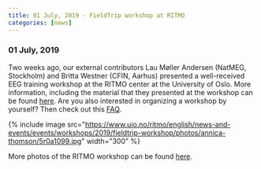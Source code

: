 ```yaml
---
title: 01 July, 2019 - FieldTrip workshop at RITMO
categories: [news]
---
```


### 01 July, 2019

Two weeks ago, our external contributors Lau Møller Andersen (NatMEG, Stockholm) and Britta Westner (CFIN, Aarhus) presented a well-received EEG training workshop at the RITMO center at the University of Oslo. More information, including the material that they presented at the workshop can be found [here](/workshop/oslo2019). Are you also interested in organizing a workshop by yourself? Then check out this [FAQ](/faq/can_i_organize_my_own_workshop/).

{% include image src="https://www.uio.no/ritmo/english/news-and-events/events/workshops/2019/fieldtrip-workshop/photos/annica-thomson/5r0a1099.jpg" width="300" %}

More photos of the RITMO workshop can be found [here](https://www.uio.no/ritmo/english/news-and-events/events/workshops/2019/fieldtrip-workshop/photos/).
